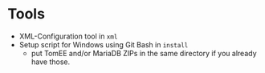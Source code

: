# Tools

- XML-Configuration tool in `xml`
- Setup script for Windows using Git Bash in `install`
    - put TomEE and/or MariaDB ZIPs in the same directory if you already have those.
